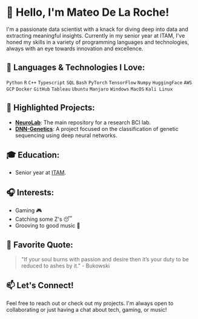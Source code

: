 # 👋 Hello, I'm Mateo De La Roche!

I'm a passionate data scientist with a knack for diving deep into data and extracting meaningful insights. Currently in my senior year at ITAM, I've honed my skills in a variety of programming languages and technologies, always with an eye towards innovation and excellence.

## 🔭 Languages & Technologies I Love:

`Python` `R` `C++` `Typescript` `SQL` `Bash` `PyTorch` `TensorFlow` `Numpy` `HuggingFace` `AWS` `GCP` `Docker` `GitHub` `Tableau` `Ubuntu` `Manjaro` `Windows` `MacOS` `Kali Linux`

## 🌱 Highlighted Projects:

- **[NeuroLab](https://github.com/Xteom/NeuroLab)**: The main repository for a research BCI lab.
- **[DNN-Genetics](https://github.com/Xteom/DNN-Genetics)**: A project focused on the classification of genetic sequencing using deep neural networks.

## 🎓 Education:

- Senior year at [ITAM](https://www.itam.mx/en).

## 🎧 Interests:

- Gaming 🎮
- Catching some Z's 😴
- Grooving to good music 🎵

## 📝 Favorite Quote:

> "If your soul burns with passion and desire then it’s your duty to be reduced to ashes by it." - Bukowski

## 📫 Let's Connect!

Feel free to reach out or check out my projects. I'm always open to collaborating or just having a chat about tech, gaming, or music!
